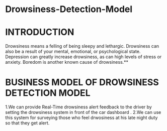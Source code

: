 # Drowsiness-Detection-Model
# INTRODUCTION 
Drowsiness means a felling of being sleepy and lethargic. 
Drowsiness can also be a result of your mental, emotional, or psychological state. Depression can greatly increase drowsiness, as can high levels of stress or anxiety. Boredom is another known cause of drowsiness.**


# BUSINESS MODEL OF DROWSINESS DETECTION MODEL

1.We can provide Real-Time drowsiness alert feedback to the driver by setting the drowsiness system in front of the car dashboard .
2.We can use this system for surveying those who feel drwosiness at his late night duty so that they get alert.
